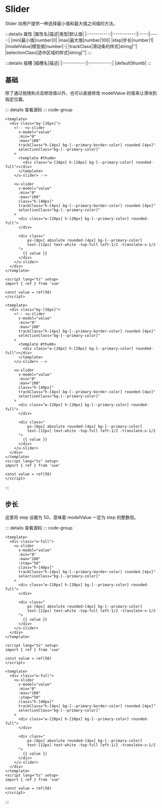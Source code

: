 <script setup>
import Basic from '../examples/slider/01.basic.vue'
import Step from '../examples/slider/02.step.vue'
</script>

# Slider

Slider 向用户提供一种选择最小值和最大值之间值的方法。

:::details 属性
|属性名|描述|类型|默认值|
|:-----------:|:-----------:|:----:|:----:|
|min|最小值|number|0|
|max|最大值|number|100|
|step|步长|number|1|
|modelValue|模型值|number|-|
|trackClass|滑动条的样式|string|''|
|selectionClass|选中区域的样式|string|''|
:::

:::details 插槽
|插槽名|描述|
|:-----------:|:-----------:|
|default|thumb|
:::

## 基础

除了通过拖拽和点击修改值以外，也可以直接修改 modelValue 的值来让滑块到指定位置。

<Basic></Basic>

::: details 查看源码
::: code-group
```vue [template]
<template>
  <div class="my-[16px]">
    <!-- <u-slider 
      v-model="value" 
      :min="0"
      :max="100" 
      trackClass="h-[4px] bg-[--primary-border-color] rounded-[4px]"
      selectionClass="bg-[--primary-color]"
    >
      <template #thumb>
        <div class="w-[20px] h-[20px] bg-[--primary-color] rounded-full"></div>
      </template>
    </u-slider> -->

    <u-slider 
      v-model="value" 
      :min="0"
      :max="100" 
      class="h-[40px]"
      trackClass="h-[4px] bg-[--primary-border-color] rounded-[4px]"
      selectionClass="bg-[--primary-color]"
    >
      <div class="w-[20px] h-[20px] bg-[--primary-color] rounded-full">
      </div>

      <div class="
          px-[8px] absolute rounded-[4px] bg-[--primary-color]
          text-[12px] text-white -top-full left-1/2 -translate-x-1/2
      ">
        {{ value }}
      </div>
    </u-slider>
  </div>
</template>
```

```vue [script]
<script lang="ts" setup>
import { ref } from 'vue'

const value = ref(50)
</script>
```

```vue [all]
<template>
  <div class="my-[16px]">
    <!-- <u-slider 
      v-model="value" 
      :min="0"
      :max="100" 
      trackClass="h-[4px] bg-[--primary-border-color] rounded-[4px]"
      selectionClass="bg-[--primary-color]"
    >
      <template #thumb>
        <div class="w-[20px] h-[20px] bg-[--primary-color] rounded-full"></div>
      </template>
    </u-slider> -->

    <u-slider 
      v-model="value" 
      :min="0"
      :max="100" 
      class="h-[40px]"
      trackClass="h-[4px] bg-[--primary-border-color] rounded-[4px]"
      selectionClass="bg-[--primary-color]"
    >
      <div class="w-[20px] h-[20px] bg-[--primary-color] rounded-full">
      </div>

      <div class="
          px-[8px] absolute rounded-[4px] bg-[--primary-color]
          text-[12px] text-white -top-full left-1/2 -translate-x-1/2
      ">
        {{ value }}
      </div>
    </u-slider>
  </div>
</template>
<script lang="ts" setup>
import { ref } from 'vue'

const value = ref(50)
</script>

```
:::

## 步长

这里将 step 设置为 50，意味着 modelValue 一定为 step 的整数倍。

<Step></Step>

::: details 查看源码
::: code-group
```vue [template]
<template>
  <div class="w-full">
    <u-slider 
      v-model="value" 
      :min="0"
      :max="100" 
      :step="50"
      class="h-[40px]"
      trackClass="h-[4px] bg-[--primary-border-color] rounded-[4px]"
      selectionClass="bg-[--primary-color]"
    >
      <div class="w-[20px] h-[20px] bg-[--primary-color] rounded-full">
      </div>

      <div class="
          px-[8px] absolute rounded-[4px] bg-[--primary-color]
          text-[12px] text-white -top-full left-1/2 -translate-x-1/2
      ">
        {{ value }}
      </div>
    </u-slider>
  </div>
</template>
```

```vue [script]
<script lang="ts" setup>
import { ref } from 'vue'

const value = ref(50)
</script>
```

```vue [all]
<template>
  <div class="w-full">
    <u-slider 
      v-model="value" 
      :min="0"
      :max="100" 
      :step="50"
      class="h-[40px]"
      trackClass="h-[4px] bg-[--primary-border-color] rounded-[4px]"
      selectionClass="bg-[--primary-color]"
    >
      <div class="w-[20px] h-[20px] bg-[--primary-color] rounded-full">
      </div>

      <div class="
          px-[8px] absolute rounded-[4px] bg-[--primary-color]
          text-[12px] text-white -top-full left-1/2 -translate-x-1/2
      ">
        {{ value }}
      </div>
    </u-slider>
  </div>
</template>
<script lang="ts" setup>
import { ref } from 'vue'

const value = ref(50)
</script>

```
:::

